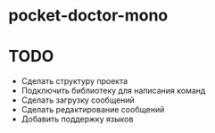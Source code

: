 # pocket-doctor-mono

# TODO
- Сделать структуру проекта
- Подключить библиотеку для написания команд
- Сделать загрузку сообщений
- Сделать редактирование сообщений
- Добавить поддержку языков
